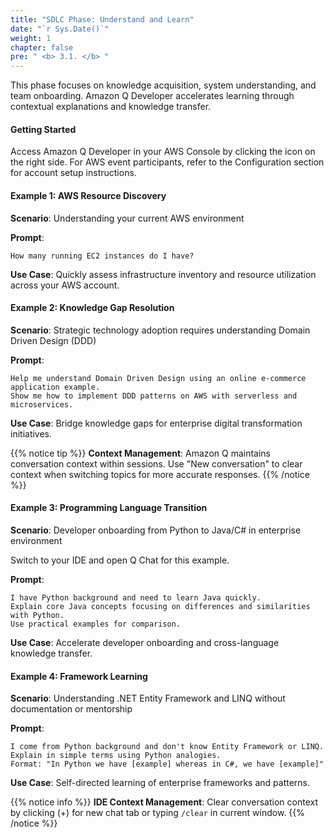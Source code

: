 ```yaml
---
title: "SDLC Phase: Understand and Learn"
date: "`r Sys.Date()`"
weight: 1
chapter: false
pre: " <b> 3.1. </b> "
---
```


This phase focuses on knowledge acquisition, system understanding, and team onboarding. Amazon Q Developer accelerates learning through contextual explanations and knowledge transfer.

#### Getting Started

Access Amazon Q Developer in your AWS Console by clicking the icon on the right side. For AWS event participants, refer to the Configuration section for account setup instructions.

#### Example 1: AWS Resource Discovery

**Scenario**: Understanding your current AWS environment

**Prompt**:
```
How many running EC2 instances do I have?
```

**Use Case**: Quickly assess infrastructure inventory and resource utilization across your AWS account.

#### Example 2: Knowledge Gap Resolution

**Scenario**: Strategic technology adoption requires understanding Domain Driven Design (DDD)

**Prompt**:
```
Help me understand Domain Driven Design using an online e-commerce application example. 
Show me how to implement DDD patterns on AWS with serverless and microservices.
```

**Use Case**: Bridge knowledge gaps for enterprise digital transformation initiatives.

{{% notice tip %}}
**Context Management**: Amazon Q maintains conversation context within sessions. Use "New conversation" to clear context when switching topics for more accurate responses.
{{% /notice %}}

#### Example 3: Programming Language Transition

**Scenario**: Developer onboarding from Python to Java/C# in enterprise environment

Switch to your IDE and open Q Chat for this example.

**Prompt**:
```
I have Python background and need to learn Java quickly. 
Explain core Java concepts focusing on differences and similarities with Python. 
Use practical examples for comparison.
```

**Use Case**: Accelerate developer onboarding and cross-language knowledge transfer.

#### Example 4: Framework Learning

**Scenario**: Understanding .NET Entity Framework and LINQ without documentation or mentorship

**Prompt**:
```
I come from Python background and don't know Entity Framework or LINQ. 
Explain in simple terms using Python analogies. 
Format: "In Python we have [example] whereas in C#, we have [example]"
```

**Use Case**: Self-directed learning of enterprise frameworks and patterns.

{{% notice info %}}
**IDE Context Management**: Clear conversation context by clicking (+) for new chat tab or typing `/clear` in current window.
{{% /notice %}}